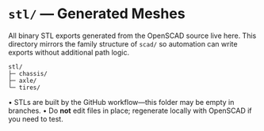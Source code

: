 # `stl/` — Generated Meshes

All binary STL exports generated from the OpenSCAD source live here.  This directory mirrors the family structure of `scad/` so automation can write exports without additional path logic.

```
stl/
├─ chassis/
├─ axle/
└─ tires/
```

• STLs are built by the GitHub workflow—this folder may be empty in branches.
• Do **not** edit files in place; regenerate locally with OpenSCAD if you need to test. 